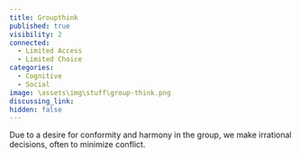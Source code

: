 ```yaml
---
title: Groupthink
published: true
visibility: 2
connected:
  - Limited Access
  - Limited Choice
categories:
  - Cognitive
  - Social
image: \assets\img\stuff\group-think.png
discussing_link: 
hidden: false
---
```


Due to a desire for conformity and harmony in the group, we make irrational decisions, often to minimize conflict.